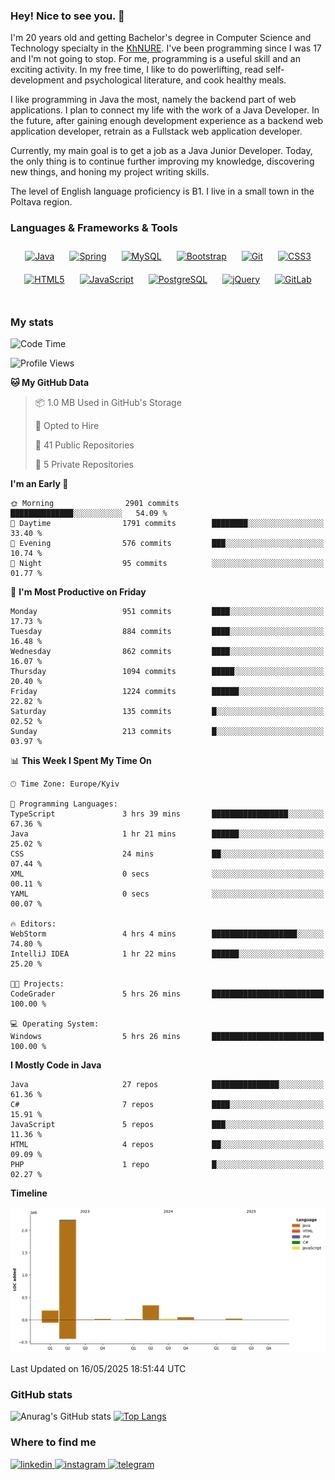 ### Hey! Nice to see you. 👋

I'm 20 years old and getting Bachelor's degree in Computer Science and Technology
specialty in the [KhNURE][1]. I've been programming since I was 17 and I'm not going
to stop. For me, programming is a useful skill and an exciting activity. In my free
time, I like to do powerlifting, read self-development and psychological literature,
and cook healthy meals.

I like programming in Java the most, namely the backend part of web applications.
I plan to connect my life with the work of a Java Developer. In the future, after 
gaining enough development experience as a backend web application developer, 
retrain as a Fullstack web application developer. 

Currently, my main goal is to get a job as a Java Junior Developer. 
Today, the only thing is to continue further improving my knowledge, discovering 
new things, and honing my project writing skills.

The level of English language proficiency is B1. I live in a small town in the
Poltava region.

### Languages & Frameworks & Tools
<div align="center">  
<a href="https://www.java.com/" target="_blank"><img style="margin: 10px" src="https://profilinator.rishav.dev/skills-assets/java-original-wordmark.svg" alt="Java" height="50" /></a>
<a href="https://docs.spring.io/spring-framework/docs/3.0.x/reference/expressions.html#:~:text=The%20Spring%20Expression%20Language%20(SpEL,and%20basic%20string%20templating%20functionality." target="_blank"><img style="margin: 10px" src="https://profilinator.rishav.dev/skills-assets/springio-icon.svg" alt="Spring" height="50" /></a>
<a href="https://www.mysql.com/" target="_blank"><img style="margin: 10px" src="https://profilinator.rishav.dev/skills-assets/mysql-original-wordmark.svg" alt="MySQL" height="50" /></a>
<a href="https://getbootstrap.com/docs/3.4/javascript/" target="_blank"><img style="margin: 10px" src="https://profilinator.rishav.dev/skills-assets/bootstrap-plain.svg" alt="Bootstrap" height="50" /></a>  
<a href="https://github.com/" target="_blank"><img style="margin: 10px" src="https://profilinator.rishav.dev/skills-assets/git-scm-icon.svg" alt="Git" height="50" /></a>
<a href="https://www.w3schools.com/css/" target="_blank"><img style="margin: 10px" src="https://profilinator.rishav.dev/skills-assets/css3-original-wordmark.svg" alt="CSS3" height="50" /></a>  
<a href="https://en.wikipedia.org/wiki/HTML5" target="_blank"><img style="margin: 10px" src="https://profilinator.rishav.dev/skills-assets/html5-original-wordmark.svg" alt="HTML5" height="50" /></a>  
<a href="https://www.javascript.com/" target="_blank"><img style="margin: 10px" src="https://profilinator.rishav.dev/skills-assets/javascript-original.svg" alt="JavaScript" height="50" /></a>  
<a href="https://www.postgresql.org/" target="_blank"><img style="margin: 10px" src="https://profilinator.rishav.dev/skills-assets/postgresql-original-wordmark.svg" alt="PostgreSQL" height="50" /></a>  
<a href="https://jquery.com/" target="_blank"><img style="margin: 10px" src="https://profilinator.rishav.dev/skills-assets/jquery.png" alt="jQuery" height="50" /></a>
<a href="https://about.gitlab.com/" target="_blank"><img style="margin: 10px" src="https://profilinator.rishav.dev/skills-assets/gitlab.svg" alt="GitLab" height="50" /></a>  
</div>  

<br/>  

### My stats 

<!--START_SECTION:waka-->
![Code Time](http://img.shields.io/badge/Code%20Time-1%2C248%20hrs%2031%20mins-blue)

![Profile Views](http://img.shields.io/badge/Profile%20Views-0-blue)

**🐱 My GitHub Data** 

> 📦 1.0 MB Used in GitHub's Storage 
 > 
> 💼 Opted to Hire
 > 
> 📜 41 Public Repositories 
 > 
> 🔑 5 Private Repositories 
 > 
**I'm an Early 🐤** 

```text
🌞 Morning                2901 commits        ██████████████░░░░░░░░░░░   54.09 % 
🌆 Daytime                1791 commits        ████████░░░░░░░░░░░░░░░░░   33.40 % 
🌃 Evening                576 commits         ███░░░░░░░░░░░░░░░░░░░░░░   10.74 % 
🌙 Night                  95 commits          ░░░░░░░░░░░░░░░░░░░░░░░░░   01.77 % 
```
📅 **I'm Most Productive on Friday** 

```text
Monday                   951 commits         ████░░░░░░░░░░░░░░░░░░░░░   17.73 % 
Tuesday                  884 commits         ████░░░░░░░░░░░░░░░░░░░░░   16.48 % 
Wednesday                862 commits         ████░░░░░░░░░░░░░░░░░░░░░   16.07 % 
Thursday                 1094 commits        █████░░░░░░░░░░░░░░░░░░░░   20.40 % 
Friday                   1224 commits        ██████░░░░░░░░░░░░░░░░░░░   22.82 % 
Saturday                 135 commits         █░░░░░░░░░░░░░░░░░░░░░░░░   02.52 % 
Sunday                   213 commits         █░░░░░░░░░░░░░░░░░░░░░░░░   03.97 % 
```


📊 **This Week I Spent My Time On** 

```text
🕑︎ Time Zone: Europe/Kyiv

💬 Programming Languages: 
TypeScript               3 hrs 39 mins       █████████████████░░░░░░░░   67.36 % 
Java                     1 hr 21 mins        ██████░░░░░░░░░░░░░░░░░░░   25.02 % 
CSS                      24 mins             ██░░░░░░░░░░░░░░░░░░░░░░░   07.44 % 
XML                      0 secs              ░░░░░░░░░░░░░░░░░░░░░░░░░   00.11 % 
YAML                     0 secs              ░░░░░░░░░░░░░░░░░░░░░░░░░   00.07 % 

🔥 Editors: 
WebStorm                 4 hrs 4 mins        ███████████████████░░░░░░   74.80 % 
IntelliJ IDEA            1 hr 22 mins        ██████░░░░░░░░░░░░░░░░░░░   25.20 % 

🐱‍💻 Projects: 
CodeGrader               5 hrs 26 mins       █████████████████████████   100.00 % 

💻 Operating System: 
Windows                  5 hrs 26 mins       █████████████████████████   100.00 % 
```

**I Mostly Code in Java** 

```text
Java                     27 repos            ███████████████░░░░░░░░░░   61.36 % 
C#                       7 repos             ████░░░░░░░░░░░░░░░░░░░░░   15.91 % 
JavaScript               5 repos             ███░░░░░░░░░░░░░░░░░░░░░░   11.36 % 
HTML                     4 repos             ██░░░░░░░░░░░░░░░░░░░░░░░   09.09 % 
PHP                      1 repo              █░░░░░░░░░░░░░░░░░░░░░░░░   02.27 % 
```



**Timeline**

![Lines of Code chart](https://raw.githubusercontent.com/StasonMendelso/StasonMendelso/main/assets/bar_graph.png)


 Last Updated on 16/05/2025 18:51:44 UTC
<!--END_SECTION:waka-->

### GitHub stats
![Anurag's GitHub stats](https://github-readme-stats-sigma-five.vercel.app/api?username=stasonMendelso&show_icons=true&theme=transparent)
[![Top Langs](https://github-readme-stats-sigma-five.vercel.app/api/top-langs/?username=stasonMendelso)](https://github.com/stasonMendelso/github-readme-stats)
### Where to find me

<div align="start">
<a href="https://linkedin.com/in/stanislav-hlova-0b2a00265/" target="_blank">
<img src=https://img.shields.io/badge/linkedin-%231E77B5.svg?&style=for-the-badge&logo=linkedin&logoColor=white alt=linkedin style="margin-bottom: 5px;" />
</a>
<a href="https://instagram.com/stasonMendelson" target="_blank">
<img src=https://img.shields.io/badge/instagram-%23000000.svg?&style=for-the-badge&logo=instagram&logoColor=white alt=instagram style="margin-bottom: 5px;" />
</a> 
<a href="https://t.me/Stason_Mendelson" target="_blank">
<img src=https://img.shields.io/badge/telegram-%231E77B5.svg?&style=for-the-badge&logo=telegram&logoColor=white alt=telegram style="margin-bottom: 5px;" />
</a>  
</div>  

[1]:[https://nure.ua/en/]

